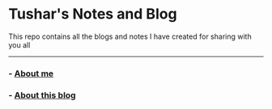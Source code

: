 # Tushar's Notes and Blog

This repo contains all the blogs and notes I have created for sharing with you all

---

### - [About me](https://www.dhyanitushar.ml)
### - [About this blog](https://www.dhyanitushar.ml/tlogger/about)
